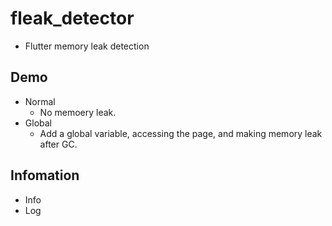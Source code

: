# fleak_detector
- Flutter memory leak detection

## Demo
- Normal
    - No memoery leak.
- Global 
    - Add a global variable, accessing the page, and making memory leak after GC.

## Infomation
- Info
- Log
